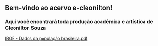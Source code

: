 ## Bem-vindo ao acervo e-cleonilton!
### Aqui você encontrará toda produção acadêmica e artística de Cleonilton Souza

[IBGE - Dados da população brasileira.pdf](https://github.com/e-cleonilton/acervo/files/8240488/IBGE.-.Dados.da.populacao.brasileira.pdf)

